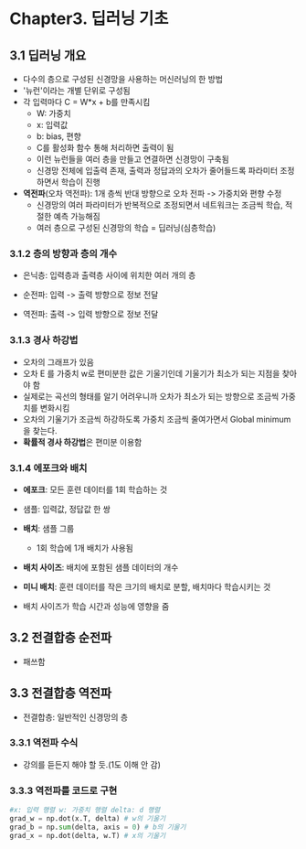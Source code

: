 # Chapter3. 딥러닝 기초

## 3.1 딥러닝 개요

- 다수의 층으로 구성된 신경망을 사용하는 머신러닝의 한 방법
- '뉴런'이라는 개별 단위로 구성됨
- 각 입력마다 C = W*x + b를 만족시킴
  - W: 가중치
  - x: 입력값
  - b: bias, 편향
  - C를 활성화 함수 통해 처리하면 출력이 됨
  - 이런 뉴런들을 여러 층을 만들고 연결하면 신경망이 구축됨
  - 신경망 전체에 입출력 존재, 출력과 정답과의 오차가 줄어들드록 파라미터 조정하면서 학습이 진행
- **역전파**(오차 역전파): 1개 층씩 반대 방향으로 오차 전파 -> 가중치와 편향 수정
  - 신경망의 여러 파라미터가 반복적으로 조정되면서 네트워크는 조금씩 학습, 적절한 예측 가능해짐
  - 여러 층으로 구성된 신경망의 학습 = 딥러닝(심층학습)

### 3.1.2 층의 방향과 층의 개수

- 은닉층: 입력층과 출력층 사이에 위치한 여러 개의 층

- 순전파: 입력 -> 출력 방향으로 정보 전달
- 역전파: 출력 -> 입력 방향으로 정보 전달

### 3.1.3 경사 하강법

- 오차의 그래프가 있음
- 오차 E 를 가중치 w로 편미분한 값은 기울기인데 기울기가 최소가 되는 지점을 찾아야 함
- 실제로는 곡선의 형태를 알기 어려우니까 오차가 최소가 되는 방향으로 조금씩 가중치를 변화시킴
- 오차의 기울기가 조금씩 하강하도록 가중치 조금씩 줄여가면서 Global minimum을 찾는다.
- **확률적 경사 하강법**은 편미분 이용함

### 3.1.4 에포크와 배치 

- **에포크**: 모든 훈련 데이터를 1회 학습하는 것

- 샘플: 입력값, 정답값 한 쌍
- **배치**: 샘플 그룹
  - 1회 학습에 1개 배치가 사용됨
- **배치 사이즈**: 배치에 포함된 샘플 데이터의 개수
- **미니 배치**: 훈련 데이터를 작은 크기의 배치로 분할, 배치마다 학습시키는 것
- 배치 사이즈가 학습 시간과 성능에 영향을 줌

## 3.2 전결합층 순전파

- 패쓰함

## 3.3 전결합층 역전파

- 전결합층: 일반적인 신경망의 층

### 3.3.1 역전파 수식

- 강의를 듣든지 해야 할 듯.(1도 이해 안 감)

### 3.3.3 역전파를 코드로 구현

```python
#x: 입력 행렬 w: 가중치 행렬 delta: d 행렬
grad_w = np.dot(x.T, delta) # w의 기울기
grad_b = np.sum(delta, axis = 0) # b의 기울기
grad_x = np.dot(delta, w.T) # x의 기울기
```

